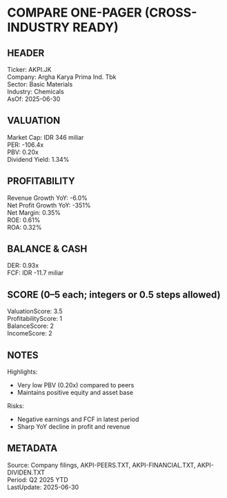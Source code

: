 # COMPARE ONE-PAGER (CROSS-INDUSTRY READY)

## HEADER
Ticker: AKPI.JK  
Company: Argha Karya Prima Ind. Tbk  
Sector: Basic Materials  
Industry: Chemicals  
AsOf: 2025-06-30

## VALUATION
Market Cap: IDR 346 miliar  
PER: -106.4x  
PBV: 0.20x  
Dividend Yield: 1.34%

## PROFITABILITY
Revenue Growth YoY: -6.0%  
Net Profit Growth YoY: -351%  
Net Margin: 0.35%  
ROE: 0.61%  
ROA: 0.32%

## BALANCE & CASH
DER: 0.93x  
FCF: IDR -11.7 miliar

## SCORE (0–5 each; integers or 0.5 steps allowed)
ValuationScore: 3.5  
ProfitabilityScore: 1  
BalanceScore: 2  
IncomeScore: 2

## NOTES
Highlights:
- Very low PBV (0.20x) compared to peers
- Maintains positive equity and asset base

Risks:
- Negative earnings and FCF in latest period
- Sharp YoY decline in profit and revenue

## METADATA
Source: Company filings, AKPI-PEERS.TXT, AKPI-FINANCIAL.TXT, AKPI-DIVIDEN.TXT  
Period: Q2 2025 YTD  
LastUpdate: 2025-06-30